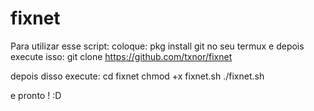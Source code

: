 # fixnet
Para utilizar esse script:
coloque:
pkg install git
no seu termux e depois execute isso:
git clone https://github.com/txnor/fixnet

depois disso execute:
cd fixnet
chmod +x fixnet.sh
./fixnet.sh

e pronto ! :D
